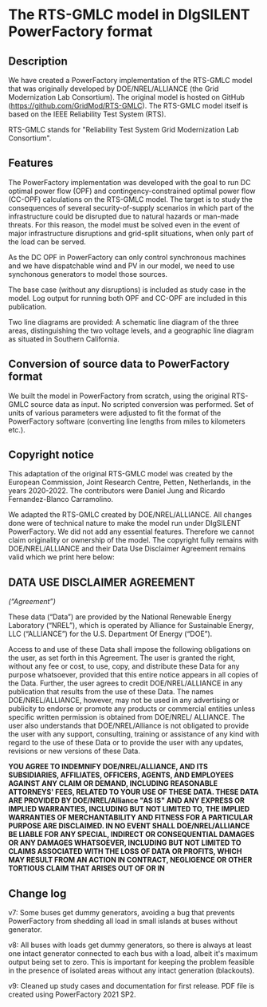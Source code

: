 
# The RTS-GMLC model in DIgSILENT PowerFactory format 


## Description

We have created a PowerFactory implementation of the RTS-GMLC model that was
originally developed by DOE/NREL/ALLIANCE (the Grid Modernization Lab
Consortium). The original model is hosted on GitHub
(https://github.com/GridMod/RTS-GMLC). The RTS-GMLC model itself is based on
the IEEE Reliability Test System (RTS).

RTS-GMLC stands for "Reliability Test System Grid Modernization Lab Consortium".


## Features

The PowerFactory implementation was developed with the goal to run DC optimal
power flow (OPF) and contingency-constrained optimal power flow (CC-OPF)
calculations on the RTS-GMLC model. The target is to study the consequences of
several security-of-supply scenarios in which part of the infrastructure could
be disrupted due to natural hazards or man-made threats. For this reason, the
model must be solved even in the event of major infrastructure disruptions and
grid-split situations, when only part of the load can be served.

As the DC OPF in PowerFactory can only control synchronous machines and we have
dispatchable wind and PV in our model, we need to use synchonous generators to
model those sources.

The base case (without any disruptions) is included as study case in the model.
Log output for running both OPF and CC-OPF are included in this publication.

Two line diagrams are provided: A schematic line diagram of the three areas,
distinguishing the two voltage levels, and a geographic line diagram as
situated in Southern California.


## Conversion of source data to PowerFactory format

We built the model in PowerFactory from scratch, using the original RTS-GMLC
source data as input. No scripted conversion was performed. Set of units of
various parameters were adjusted to fit the format of the PowerFactory
software (converting line lengths from miles to kilometers etc.).


## Copyright notice

This adaptation of the original RTS-GMLC model was created by the European
Commission, Joint Research Centre, Petten, Netherlands, in the years 2020-2022.
The contributors were Daniel Jung and Ricardo Fernandez-Blanco Carramolino.

We adapted the RTS-GMLC created by DOE/NREL/ALLIANCE. All changes done were of
technical nature to make the model run under DIgSILENT PowerFactory. We did not
add any essential features. Therefore we cannot claim originality or ownership
of the model. The copyright fully remains with DOE/NREL/ALLIANCE and their Data
Use Disclaimer Agreement remains valid which we print here below:


## DATA USE DISCLAIMER AGREEMENT
*(“Agreement”)*

These data (“Data”) are provided by the National Renewable Energy Laboratory
(“NREL”), which is operated by Alliance for Sustainable Energy, LLC
(“ALLIANCE”) for the U.S. Department Of Energy (“DOE”).

Access to and use of these Data shall impose the following obligations on the
user, as set forth in this Agreement. The user is granted the right, without
any fee or cost, to use, copy, and distribute these Data for any purpose
whatsoever, provided that this entire notice appears in all copies of the Data.
Further, the user agrees to credit DOE/NREL/ALLIANCE in any publication that
results from the use of these Data. The names DOE/NREL/ALLIANCE, however, may
not be used in any advertising or publicity to endorse or promote any products
or commercial entities unless specific written permission is obtained from
DOE/NREL/ ALLIANCE. The user also understands that DOE/NREL/Alliance is not
obligated to provide the user with any support, consulting, training or
assistance of any kind with regard to the use of these Data or to provide the
user with any updates, revisions or new versions of these Data.

**YOU AGREE TO INDEMNIFY DOE/NREL/ALLIANCE, AND ITS SUBSIDIARIES, AFFILIATES,
OFFICERS, AGENTS, AND EMPLOYEES AGAINST ANY CLAIM OR DEMAND, INCLUDING
REASONABLE ATTORNEYS' FEES, RELATED TO YOUR USE OF THESE DATA. THESE DATA ARE
PROVIDED BY DOE/NREL/Alliance "AS IS" AND ANY EXPRESS OR IMPLIED WARRANTIES,
INCLUDING BUT NOT LIMITED TO, THE IMPLIED WARRANTIES OF MERCHANTABILITY AND
FITNESS FOR A PARTICULAR PURPOSE ARE DISCLAIMED. IN NO EVENT SHALL
DOE/NREL/ALLIANCE BE LIABLE FOR ANY SPECIAL, INDIRECT OR CONSEQUENTIAL DAMAGES
OR ANY DAMAGES WHATSOEVER, INCLUDING BUT NOT LIMITED TO CLAIMS ASSOCIATED WITH
THE LOSS OF DATA OR PROFITS, WHICH MAY RESULT FROM AN ACTION IN CONTRACT,
NEGLIGENCE OR OTHER TORTIOUS CLAIM THAT ARISES OUT OF OR IN**


## Change log

v7: Some buses get dummy generators, avoiding a bug that prevents PowerFactory
from shedding all load in small islands at buses without generator.

v8: All buses with loads get dummy generators, so there is always at least one
intact generator connected to each bus with a load, albeit it's maximum output
being set to zero. This is important for keeping the problem feasible in the
presence of isolated areas without any intact generation (blackouts).

v9: Cleaned up study cases and documentation for first release. PDF file is
created using PowerFactory 2021 SP2.
